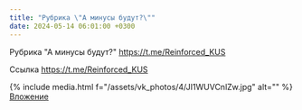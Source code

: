 ```yaml
---
title: "Рубрика \"А минусы будут?\""
date: 2024-05-14 06:01:00 +0300
---
```


Рубрика "А минусы будут?"
https://t.me/Reinforced_KUS

Ссылка
https://t.me/Reinforced_KUS

{% include media.html f="/assets/vk_photos/4/JI1WUVCnlZw.jpg" alt="" %}
[Вложение](https://t.me/Reinforced_KUS)
